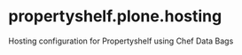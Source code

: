 propertyshelf.plone.hosting
===========================

Hosting configuration for Propertyshelf using Chef Data Bags
